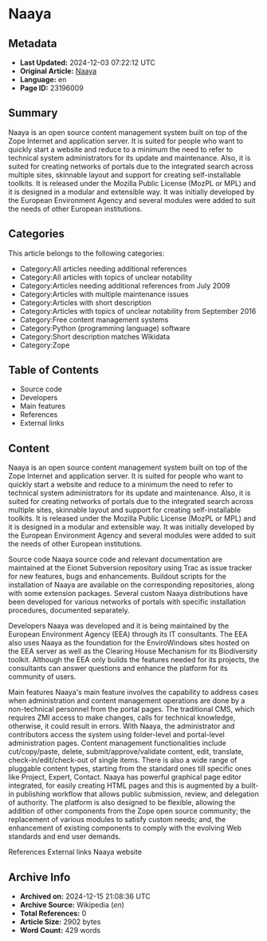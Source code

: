 # Naaya

## Metadata
- **Last Updated:** 2024-12-03 07:22:12 UTC
- **Original Article:** [Naaya](https://en.wikipedia.org/wiki/Naaya)
- **Language:** en
- **Page ID:** 23196009

## Summary
Naaya is an open source content management system built on top of the Zope Internet and application server. It is suited for people who want to quickly start a website and reduce to a minimum the need to refer to technical system administrators for its update and maintenance. Also, it is suited for creating networks of portals due to the integrated search across multiple sites, skinnable layout and support for creating self-installable toolkits.
It is released under the Mozilla Public License (MozPL or MPL) and it is designed in a modular and extensible way. It was initially developed by the European Environment Agency and several modules were added to suit the needs of other European institutions.

## Categories
This article belongs to the following categories:

- Category:All articles needing additional references
- Category:All articles with topics of unclear notability
- Category:Articles needing additional references from July 2009
- Category:Articles with multiple maintenance issues
- Category:Articles with short description
- Category:Articles with topics of unclear notability from September 2016
- Category:Free content management systems
- Category:Python (programming language) software
- Category:Short description matches Wikidata
- Category:Zope

## Table of Contents

- Source code
- Developers
- Main features
- References
- External links

## Content

Naaya is an open source content management system built on top of the Zope Internet and application server. It is suited for people who want to quickly start a website and reduce to a minimum the need to refer to technical system administrators for its update and maintenance. Also, it is suited for creating networks of portals due to the integrated search across multiple sites, skinnable layout and support for creating self-installable toolkits.
It is released under the Mozilla Public License (MozPL or MPL) and it is designed in a modular and extensible way. It was initially developed by the European Environment Agency and several modules were added to suit the needs of other European institutions.

Source code
Naaya source code and relevant documentation are maintained at the Eionet Subversion repository using Trac as issue tracker for new features, bugs and enhancements.
Buildout scripts for the installation of Naaya are available on the corresponding repositories, along with some extension packages. Several custom Naaya distributions have been developed for various networks of portals with specific installation procedures, documented separately.

Developers
Naaya was developed and it is being maintained by the European Environment Agency (EEA) through its IT consultants. The EEA also uses Naaya as the foundation for the EnviroWindows sites hosted on the EEA server as well as the Clearing House Mechanism for its Biodiversity toolkit. Although the EEA only builds the features needed for its projects, the consultants can answer questions and enhance the platform for its community of users.

Main features
Naaya's main feature involves the capability to address cases when administration and content management operations are done by a non-technical personnel from the portal pages. The traditional CMS, which requires ZMI access to make changes, calls for technical knowledge, otherwise, it could result in errors. With Naaya, the administrator and contributors access the system using folder-level and portal-level administration pages. Content management functionalities include cut/copy/paste, delete, submit/approve/validate content, edit, translate, check-in/edit/check-out of single items. There is also a wide range of pluggable content types, starting from the standard ones till specific ones like Project, Expert, Contact. 
Naaya has powerful graphical page editor integrated, for easily creating HTML pages and this is augmented by a built-in publishing workflow that allows public submission, review, and delegation of authority. The platform is also designed to be flexible, allowing the addition of other components from the Zope open source community; the replacement of various modules to satisfy custom needs; and, the enhancement of existing components to comply with the evolving Web standards and end user demands.

References
External links
Naaya website

## Archive Info
- **Archived on:** 2024-12-15 21:08:36 UTC
- **Archive Source:** Wikipedia (_en_)
- **Total References:** 0
- **Article Size:** 2902 bytes
- **Word Count:** 429 words
